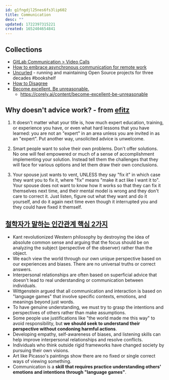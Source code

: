 ```yaml
---
id: g1fngdjl25nes6fs3lip602
title: Communication
desc: ""
updated: 1722397315221
created: 1652404654841
---
```


## Collections

- [GitLab Communication > Video Calls](https://about.gitlab.com/handbook/communication/#video-calls)
- [How to embrace asynchronous communication for remote work](https://about.gitlab.com/company/culture/all-remote/asynchronous/)
- [Uncurled](https://un.curl.dev/) - running and maintaining Open Source projects for three decades #bookshelf
- [How to Disagree](http://www.paulgraham.com/disagree.html)
- [Become excellent. Be unreasonable.](https://www.youtube.com/watch?v=wIRuMJj_igE)
  - https://corely.ai/content/become-excellent-be-unreasonable

## Why doesn't advice work? - from [efitz](https://news.ycombinator.com/item?id=41113807)

1. It doesn't matter what your title is, how much expert education, training, or experience you have, or even what hard lessons that you have learned: you are not an "expert" in an area unless you are invited in as an "expert". Put another way, unsolicited advice is unwelcome.

2. Smart people want to solve their own problems. Don't offer solutions. No one will feel empowered or much of a sense of accomplishment implementing your solution. Instead tell them the challenges that they will face for various options and let them draw their own conclusions.

3. Your spouse just wants to vent, UNLESS they say "fix it" in which case they want you to fix it, where "fix" means "make it act like I want it to". Your spouse does not want to know how it works so that they can fix it themselves next time, and their mental model is wrong and they don't care to correct it. Just listen, figure out what they want and do it yourself, and do it again next time even though it interrupted you and they could have fixed it themself.

## [철학자가 말하는 인간관계 핵심 2가지](https://www.youtube.com/watch?v=FX3uttXwETc)

- Kant revolutionized Western philosophy by destroying the idea of absolute common sense and arguing that the focus should be on analyzing the subject (perspective of the observer) rather than the object.
- We each view the world through our own unique perspective based on our experiences and biases. There are no universal truths or correct answers.
- Interpersonal relationships are often based on superficial advice that doesn't lead to real understanding or communication between individuals.
- Wittgenstein argued that all communication and interaction is based on "language games" that involve specific contexts, emotions, and meanings beyond just words.
- To have genuine understanding, we must try to grasp the intentions and perspectives of others rather than make assumptions.
- Some people use justifications like "the world made me this way" to avoid responsibility, but **we should seek to understand their perspective without condoning harmful actions**.
- Developing empathy, self-awareness of biases, and listening skills can help improve interpersonal relationships and resolve conflicts.
- Individuals who think outside rigid frameworks have changed society by pursuing their own visions.
- Art like Picasso's paintings show there are no fixed or single correct ways of viewing something.
- Communication is a **skill that requires practice understanding others' emotions and intentions through "language games"**.
